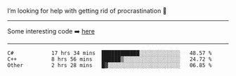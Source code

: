 I’m looking for help with getting rid of procrastination 🤔

-----

Some interesting code :arrow_right: [here](https://github.com/zhen8838/playground)

-----

<!--START_SECTION:waka-->

```text
C#            17 hrs 34 mins  ████████████░░░░░░░░░░░░░   48.57 %
C++           8 hrs 56 mins   ██████▒░░░░░░░░░░░░░░░░░░   24.72 %
Other         2 hrs 28 mins   █▓░░░░░░░░░░░░░░░░░░░░░░░   06.85 %
```

<!--END_SECTION:waka-->

<!--
**zhen8838/zhen8838** is a ✨ _special_ ✨ repository because its `README.md` (this file) appears on your GitHub profile.

Here are some ideas to get you started:

- 🔭 I’m currently working on ...
- 🌱 I’m currently learning ...
- 👯 I’m looking to collaborate on ...
 ...
- 💬 Ask me about ...
- 📫 How to reach me: ...
- 😄 Pronouns: ...
- ⚡ Fun fact: ...
-->
